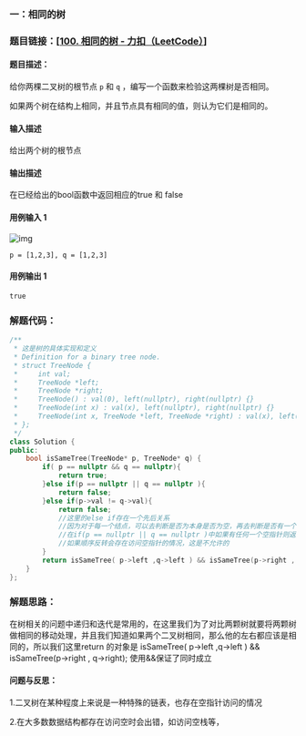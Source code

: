 ### 一：相同的树



### 题目链接：[[100. 相同的树 - 力扣（LeetCode）](https://leetcode.cn/problems/same-tree/description/?envType=problem-list-v2&envId=tree&difficulty=EASY)]



#### 题目描述：

给你两棵二叉树的根节点 `p` 和 `q` ，编写一个函数来检验这两棵树是否相同。

如果两个树在结构上相同，并且节点具有相同的值，则认为它们是相同的。

#### 输入描述

给出两个树的根节点

#### 输出描述

在已经给出的bool函数中返回相应的true 和 false

#### 用例输入 1

![img](https://assets.leetcode.com/uploads/2020/12/20/ex1.jpg)

```
p = [1,2,3], q = [1,2,3]
```



#### 用例输出 1



```
true
```



### 解题代码：



```cpp
/**
 * 这是树的具体实现和定义
 * Definition for a binary tree node.
 * struct TreeNode {
 *     int val;
 *     TreeNode *left;
 *     TreeNode *right;
 *     TreeNode() : val(0), left(nullptr), right(nullptr) {}
 *     TreeNode(int x) : val(x), left(nullptr), right(nullptr) {}
 *     TreeNode(int x, TreeNode *left, TreeNode *right) : val(x), left(left), right(right) {}
 * };
 */
class Solution {
public:
    bool isSameTree(TreeNode* p, TreeNode* q) {
        if( p == nullptr && q == nullptr){
            return true;
        }else if(p == nullptr || q == nullptr ){
            return false;
        }else if(p->val != q->val){
            return false;
            //这里的else if存在一个先后关系
            //因为对于每一个结点，可以去判断是否为本身是否为空，再去判断是否有一个实际的val存在
            //在if(p == nullptr || q == nullptr )中如果有任何一个空指针则返回false
            //如果顺序反转会存在访问空指针的情况，这是不允许的
        }
        return isSameTree( p->left ,q->left ) && isSameTree(p->right , q->right);
    }
};
```



### 解题思路：

在树相关的问题中递归和迭代是常用的，在这里我们为了对比两颗树就要将两颗树做相同的移动处理，并且我们知道如果两个二叉树相同，那么他的左右都应该是相同的，所以我们这里return 的对象是 isSameTree( p->left ,q->left ) && isSameTree(p->right , q->right); 使用&&保证了同时成立

#### 问题与反思：

1.二叉树在某种程度上来说是一种特殊的链表，也存在空指针访问的情况

2.在大多数数据结构都存在访问空时会出错，如访问空栈等，



